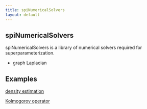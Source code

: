 ```yaml
---
title: spiNumericalSolvers
layout: default
---
```


## spiNumericalSolvers

spiNumericalSolvers is a library of numerical solvers required for superparameterization.

- graph Laplacian

## Examples

[density estimation](./spipack/examples/NumericalSolvers/density-estimation/description.md)

[Kolmogorov operator](./spipack/examples/NumericalSolvers/Kolmogorov-operator/description.md)
